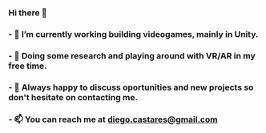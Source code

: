 ### Hi there 👋

<!--
**dcastares/dcastares** is a ✨ _special_ ✨ repository because its `README.md` (this file) appears on your GitHub profile.

Here are some ideas to get you started:
-->
### - 🔭 I’m currently working building videogames, mainly in Unity.
### - 🔬 Doing some research and playing around with VR/AR in my free time.
### - 💬 Always happy to discuss oportunities and new projects so don't hesitate on contacting me.
### - 📫 You can reach me at diego.castares@gmail.com


